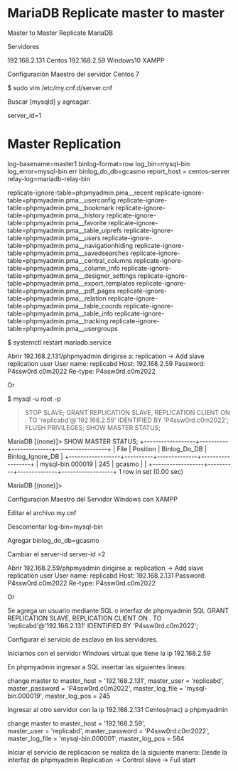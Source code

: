 # MariaDB Replicate master to master

Master to Master Replicate MariaDB

Servidores

192.168.2.131 Centos
192.168.2.59 Windows10 XAMPP

Configuración Maestro del servidor Centos 7

$ sudo vim /etc/my.cnf.d/server.cnf

Buscar [mysqld] y agreagar:

server_id=1

# Master Replication
log-basename=master1
binlog-format=row
log_bin=mysql-bin
log_error=mysql-bin.err
binlog_do_db=gcasmo
report_host = centos-server
relay-log=mariadb-relay-bin

replicate-ignore-table=phpmyadmin.pma__recent
replicate-ignore-table=phpmyadmin.pma__userconfig
replicate-ignore-table=phpmyadmin.pma__bookmark
replicate-ignore-table=phpmyadmin.pma__history
replicate-ignore-table=phpmyadmin.pma__favorite
replicate-ignore-table=phpmyadmin.pma__table_uiprefs
replicate-ignore-table=phpmyadmin.pma__users
replicate-ignore-table=phpmyadmin.pma__navigationhiding
replicate-ignore-table=phpmyadmin.pma__savedsearches
replicate-ignore-table=phpmyadmin.pma__central_columns
replicate-ignore-table=phpmyadmin.pma__column_info
replicate-ignore-table=phpmyadmin.pma__designer_settings
replicate-ignore-table=phpmyadmin.pma__export_templates
replicate-ignore-table=phpmyadmin.pma__pdf_pages
replicate-ignore-table=phpmyadmin.pma__relation
replicate-ignore-table=phpmyadmin.pma__table_coords
replicate-ignore-table=phpmyadmin.pma__table_info
replicate-ignore-table=phpmyadmin.pma__tracking
replicate-ignore-table=phpmyadmin.pma__usergroups

$ systemctl restart mariadb.service

Abrir 192.168.2.131/phpmyadmin dirigirse a:
replication -> Add slave replication user
User name: replicabd
Host: 192.168.2.59
Password: P4ssw0rd.c0m2022
Re-type: P4ssw0rd.c0m2022

Or

$ mysql -u root -p

> STOP SLAVE;
> GRANT REPLICATION SLAVE, REPLICATION CLIENT ON *.* TO 'replicabd'@'192.168.2.59' IDENTIFIED BY 'P4ssw0rd.c0m2022';
> FLUSH PRIVILEGES;
> SHOW MASTER STATUS;

MariaDB [(none)]> SHOW MASTER STATUS;
+------------------+----------+--------------+------------------+
| File             | Position | Binlog_Do_DB | Binlog_Ignore_DB |
+------------------+----------+--------------+------------------+
| mysql-bin.000019 |      245 | gcasmo       |                  |
+------------------+----------+--------------+------------------+
1 row in set (0.00 sec)

MariaDB [(none)]>


Configuracion Maestro del Servidor Windows con XAMPP

Editar el archivo my.cnf

Descomentar
log-bin=mysql-bin

Agregar
binlog_do_db=gcasmo

Cambiar el server-id
server-id	=2

Abrir 192.168.2.59/phpmyadmin dirigirse a:
replication -> Add slave replication user
User name: replicabd
Host: 192.168.2.131
Password: P4ssw0rd.c0m2022
Re-type: P4ssw0rd.c0m2022

Or

Se agrega un usuario mediante SQL o interfaz de phpmyadmin
SQL
GRANT REPLICATION SLAVE, REPLICATION CLIENT  ON *.* TO 'replicabd'@'192.168.2.131' IDENTIFIED BY 'P4ssw0rd.c0m2022';


Configurar el servicio de esclavo en los servidores.

Iniciamos con el servidor Windows virtual que tiene la ip 192.168.2.59

En phpmyadmin ingresar a SQL insertar las siguientes lineas:

change master to
	master_host = '192.168.2.131',
	master_user = 'replicabd',
	master_password = 'P4ssw0rd.c0m2022',
	master_log_file = 'mysql-bin.000019',
	master_log_pos = 245


Ingresar al otro servidor con la ip 192.168.2.131 Centos(mac) a phpmyadmin

change master to
	master_host = '192.168.2.59',	
	master_user = 'replicabd',
	master_password = 'P4ssw0rd.c0m2022',
	master_log_file = 'mysql-bin.000001',
	master_log_pos = 564


Iniciar el servicio de replicacion se realiza de la siguiente manera:
Desde la interfaz de phpmyadmin
Replication -> Control slave -> Full start
